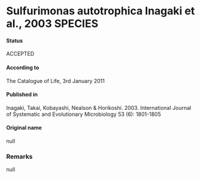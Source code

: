 # Sulfurimonas autotrophica Inagaki et al., 2003 SPECIES

#### Status
ACCEPTED

#### According to
The Catalogue of Life, 3rd January 2011

#### Published in
Inagaki, Takai, Kobayashi, Nealson & Horikoshi. 2003. International Journal of Systematic and Evolutionary Microbiology 53 (6): 1801-1805

#### Original name
null

### Remarks
null